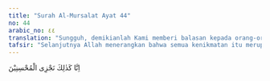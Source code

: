 ```yaml
---
title: "Surah Al-Mursalat Ayat 44"
no: 44
arabic_no: ٤٤
translation: "Sungguh, demikianlah Kami memberi balasan kepada orang-orang yang berbuat baik. "
tafsir: "Selanjutnya Allah menerangkan bahwa semua kenikmatan itu merupakan pemberian dari-Nya sebagai pembalasan bagi orang yang bertakwa, dan orang yang senantiasa mengamalkan kebaikan dengan dasar dan menghambakan diri kepada-Nya. Tidak ada kebaikan yang luput dari pembalasan pahala Allah sebagaimana disebutkan dalam ayat lain:\n\nSungguh, mereka yang beriman dan mengerjakan kebajikan, Kami benar-benar tidak akan menyia-nyiakan pahala orang yang mengerjakan perbuatan yang baik itu. (al-Kahf/18: 30)"
---
```

اِنَّا كَذٰلِكَ نَجْزِى الْمُحْسِنِيْنَ 